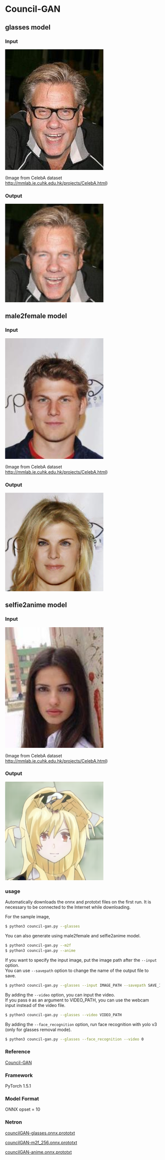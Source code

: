 # Council-GAN

## glasses model

### Input
<img src='sample.jpg' width='320px'>

(Image from CelebA dataset http://mmlab.ie.cuhk.edu.hk/projects/CelebA.html)

### Output
<img src='output_glasses.png' width='320px'>

## male2female model

### Input

<img src='sample_m2f.jpg' width='320px'>

(Image from CelebA dataset http://mmlab.ie.cuhk.edu.hk/projects/CelebA.html)

### Output

<img src='output_m2f.png' width='320px'>

## selfie2anime model

### Input

<img src='sample_anime.jpg' width='320px'>

(Image from CelebA dataset http://mmlab.ie.cuhk.edu.hk/projects/CelebA.html)

### Output

<img src='output_anime.png' width='320px'>

### usage
Automatically downloads the onnx and prototxt files on the first run.
It is necessary to be connected to the Internet while downloading.

For the sample image,
``` bash
$ python3 council-gan.py --glasses
```

You can also generate using male2female and selfie2anime model.

``` bash
$ python3 council-gan.py --m2f
$ python3 council-gan.py --anime
```

If you want to specify the input image, put the image path after the `--input` option.  
You can use `--savepath` option to change the name of the output file to save.
```bash
$ python3 council-gan.py --glasses --input IMAGE_PATH --savepath SAVE_IMAGE_PATH
```

By adding the `--video` option, you can input the video.   
If you pass `0` as an argument to VIDEO_PATH, you can use the webcam input instead of the video file.
```bash
$ python3 council-gan.py --glasses --video VIDEO_PATH
```

By adding the `--face_recognition` option, run face recognition with yolo v3 (only for glasses removal mode).
```bash
$ python3 council-gan.py --glasses --face_recognition --video 0
```


### Reference
[Council-GAN](https://github.com/Onr/Council-GAN)

### Framework
PyTorch 1.5.1

### Model Format
ONNX opset = 10

### Netron

[councilGAN-glasses.onnx.prototxt](https://netron.app/?url=https://storage.googleapis.com/ailia-models/council-gan/councilGAN-glasses.onnx.prototxt)

[councilGAN-m2f_256.onnx.prototxt](https://netron.app/?url=https://storage.googleapis.com/ailia-models/council-gan/councilGAN-m2f_256.onnx.prototxt)

[councilGAN-anime.onnx.prototxt](https://netron.app/?url=https://storage.googleapis.com/ailia-models/council-gan/councilGAN-anime.onnx.prototxt)

